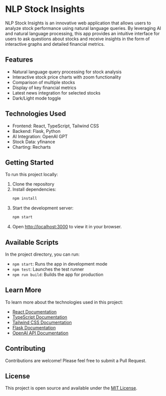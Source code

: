 # NLP Stock Insights

NLP Stock Insights is an innovative web application that allows users to analyze stock performance using natural language queries. By leveraging AI and natural language processing, this app provides an intuitive interface for users to ask questions about stocks and receive insights in the form of interactive graphs and detailed financial metrics.

## Features

- Natural language query processing for stock analysis
- Interactive stock price charts with zoom functionality
- Comparison of multiple stocks
- Display of key financial metrics
- Latest news integration for selected stocks
- Dark/Light mode toggle

## Technologies Used

- Frontend: React, TypeScript, Tailwind CSS
- Backend: Flask, Python
- AI Integration: OpenAI GPT
- Stock Data: yfinance
- Charting: Recharts

## Getting Started

To run this project locally:

1. Clone the repository
2. Install dependencies:
   ```bash
   npm install
   ```
3. Start the development server:
   ```bash
   npm start
   ```
4. Open [http://localhost:3000](http://localhost:3000) to view it in your browser.

## Available Scripts

In the project directory, you can run:

- `npm start`: Runs the app in development mode
- `npm test`: Launches the test runner
- `npm run build`: Builds the app for production

## Learn More

To learn more about the technologies used in this project:

- [React Documentation](https://reactjs.org/)
- [TypeScript Documentation](https://www.typescriptlang.org/)
- [Tailwind CSS Documentation](https://tailwindcss.com/)
- [Flask Documentation](https://flask.palletsprojects.com/)
- [OpenAI API Documentation](https://beta.openai.com/docs/)

## Contributing

Contributions are welcome! Please feel free to submit a Pull Request.

## License

This project is open source and available under the [MIT License](LICENSE).
